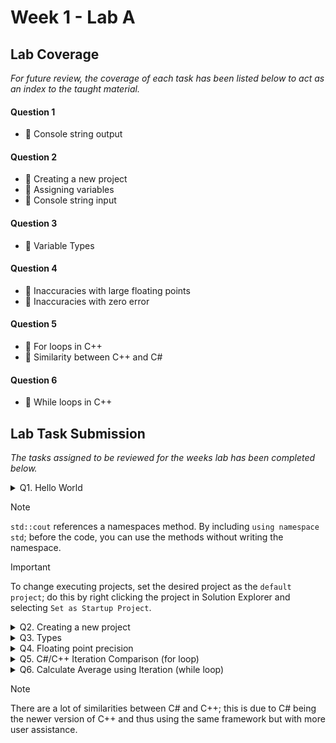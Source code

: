 # Week 1 - Lab A

## Lab Coverage
*For future review, the coverage of each task has been listed below to act as an index to the taught material.*

#### Question 1
- 🤔 Console string output
#### Question 2
- 🤔 Creating a new project
- 🤔 Assigning variables
- 🤔 Console string input
#### Question 3
- 🤔 Variable Types
#### Question 4
- 🤔 Inaccuracies with large floating points
- 🤔 Inaccuracies with zero error
#### Question 5
- 🤔 For loops in C++
- 🤔 Similarity between C++ and C#
#### Question 6
- 🤔 While loops in C++

## Lab Task Submission
*The tasks assigned to be reviewed for the weeks lab has been completed below.*

<details> <!-- Question 1 -->
  <summary> Q1. Hello World </summary>

## Question:
Locate the Solution Explorer within Visual Studio and select the Hello World project. Right click on this project and select Build. This should compile and link the project. Now run the Hello World program.
Change between Debug and Release mode. Compile again and rerun the program.
## Solution:
```c++
#include <iostream>

int main(int argc, char** argv) {
	std::cout << "Hello World" << std::endl;
	return 0;
} 
```
## Test data:
n/a
## Sample output:
n/a
## Reflection:
This is the base getting started script used in programming lessons.
## Metadata:
Hello World
## Further information:
What are purpose are the parameters in main?

> - `int` parameter represents the number of arguments that are passed to the program when it is executed.
> - `char**` parameter is a pointer for an array of character pointers. This can also be given as the array in question with `char* argv[]`.
> The array of strings represents the individual argument inputs when the program is executed.
>
> Dont be confused with console inputs, this is different. These are given **before** the program runs.
</details>

> [!NOTE]
> `std::cout` references a namespaces method. By including `using namespace std`; before the code, you can use the methods without writing the namespace.

> [!IMPORTANT]
> To change executing projects, set the desired project as the `default project`; do this by right clicking the project in Solution Explorer and selecting `Set as Startup Project`.

<details> <!-- Question 2 -->
  <summary> Q2. Creating a new project </summary>

## Question:
Create a new Empty C++ Console project called Temperature by using the project application wizard. 

This is done by right clicking on the 500083-Lab-A solution in the Solution Explorer Window and selecting Add » New Project. *NB: Be careful to select a C++, Empty Project*


Create a new cpp file within the temperature project by right clicking on the Temperature project in the Solution Explorer Window and select Add » Add New Item.

**Write a program to input a Fahrenheit measurement, convert it and output a Celsius value. The conversion formula is**
```c++
celsius = 5/9 * (fahrenheit-32)
```
NB: You may want to select the Temperature project as the default project; to do this right click on the Temperature project and select:

`Set as Startup Project`.

## Solution:
```c++
int main(int argc, char** argv) 
{
	float fahrenheit;
	cout << "Enter a Farenheit Temperature: ";
	cin >> fahrenheit;
	float celsius = 5.0 / 9 * (fahrenheit - 32);
	cout << "In Celcius, the temperature is: " << celsius << std::endl;
	return 0;
}
```
## Test data:
|Identifier|Fahrenheit Temp|Celcius Temp|
|--|--|--|
boiling point of water	|212 F	|100 C
body temperature	|98.6 F	|37 C
cool room temperature	|68 F	|20 C
freezing point of water	|32 F	|0 C

## Sample output:
![image](https://github.com/TheOtherRealMesteven/Lab-Book/assets/115008465/a08a8498-2a55-4d87-8b69-769ab39b76c6)


## Reflection:
|Input Value|Expected Value|Actual Value|Acceptable|
|--|--|--|--|
212|100|100|✔
98.6|37|37|✔
68|20|20|✔
32|0|0|✔

The program works as intended.

> I have learnt how to write C++ console inputs and outputs.

## Metadata:
Fahrenheit temperature to Celcius temperature converter.

## Further information:
Also what happens if you dividing two integers?
> If you divide two integers then the result value will be an integer regardless of if it has a decimal value attached. However, by making the return value a float or including a float in the process, it will keep the decimal value.

</details>
<details> <!-- Question 3 -->
  <summary> Q3. Types </summary>

## Question:
Using the “Hello World” program as a starting point, write a program that prints out the size in bytes of each of the fundamental data types in C++.
Hint: Make use of the `sizeof()` operator, that returns the size of any data type.
Remember to include both the signed and unsigned versions of each data type.

## Solution:
```c++
#include <iostream>
using namespace std;

int main (int argc, char **argv) {
	
	cout << "Integer Values" << endl;
	cout << "Integer: " << sizeof(int) << "\tUnsigned ver : " << sizeof(unsigned int) << endl;
	cout << "Short: " << sizeof(short) << "\tUnsigned ver: " << sizeof(unsigned short) << endl;
	cout << "Long: " << sizeof(long) << "\tUnsigned ver: " << sizeof(unsigned long) << endl;
	cout << "Long Long: " << sizeof(long long) << "\tUnsigned ver: " << sizeof(unsigned long long) << endl;
	cout << endl; cout << endl;

	cout << "Float Values" << endl;
	cout << "Float: " << sizeof(float) << endl;
	cout << "Double: " << sizeof(double) << endl;
	cout << "Long Double: " << sizeof(long double) << endl;
	cout << endl; cout << endl;

	cout << "Char Values" << endl;
	cout << "Char: " << sizeof(char) << endl;
	cout << "Signed Char: " << sizeof(signed char) << "\tUnsigned Char: " << sizeof(unsigned char) << endl;
	cout << "wchar_t: " << sizeof(wchar_t) << endl;
	cout << "Char16_t: " << sizeof(char16_t) << "\tChar32_t: " << sizeof(char32_t) << endl;
	cout << endl; cout << endl;

	cout << "Other Values" << endl;
	cout << "Bool: " << sizeof(bool) << endl;

	return 0;
}
```
## Test data:
n/a
## Sample output:
![image](https://github.com/TheOtherRealMesteven/Lab-Book/assets/115008465/41467ac2-633a-49eb-a702-250060d415df)

## Reflection:
> Unsigned variants of values have the same length as their signed counterparts. Which makes sense due to the premise of signed values not increasing the range of values.
## Metadata:
Character type sizing display.
## Further information:
Char_t is used to represent extended character sets such as unicode characters as they need more than a single byte.

</details>
<details> <!-- Question 4 -->
  <summary> Q4. Floating point precision </summary>

## Task A:
In the lectures we discussed the precision of floating point numbers within C++, and how due to this precision the equality operator was unreliable.
### Question
Write a simple program that includes the lines:
```c++
double x = 10.0;
double y = 10.0;
if (x == y)
      cout << “X and Y are identical” << endl;
```
### Solution
```c++
int main(int argn, char* argv[])
{
    double x = 10.0;
    double y = 10.0;
    if (x == y)
        cout << "X and Y are identical" << endl;
}
```
### Output
Did the program execute as expected?

![image](https://github.com/TheOtherRealMesteven/Lab-Book/assets/115008465/84489c45-b896-47fd-bce1-fa166b3c17f4)

The program executed as expected.


## Task B:
### Question
Now try `y = 20.0 / 2.0` and execute the program again.
### Solution
```c++
int main(int argn, char* argv[])
{
    double x = 10.0;
    double y = 20.0 / 2.0;
    if (x == y)
        cout << "X and Y are identical" << endl;
}
```
### Output
Did the program execute as expected?

![image](https://github.com/TheOtherRealMesteven/Lab-Book/assets/115008465/84489c45-b896-47fd-bce1-fa166b3c17f4)

The program executed as expected.
## Task C:
### Question
Then try a more complex calculation for y e.g.
```c++
const double x = 100000.123456789;
const double a = 200000.123456789;
double y = (x + a) / x;
double z = 1.0 + (a / x);
if (y == z) 
   cout << “y and z are identical” << endl;
```
### Solution
```c++
int main(int argn, char* argv[])
{
    const double x = 100000.123456789;
    const double a = 200000.123456789;
    double y = (x + a) / x;
    double z = 1.0 + (a / x);
    if (y == z)
        cout << "y and z are identical" << endl;
}
```
### Output
y = 3

z = 3


![image](https://github.com/TheOtherRealMesteven/Lab-Book/assets/115008465/91f6df06-a495-41c1-8ef5-bb551334c2e7)

The program did not perform as expected.
## Task D:
### Question
Now try different values for x and a

Printing out the values of x, y and z, may be useful in helping you form an opinion of what is happening.
### Solution
```c++
int main(int argn, char* argv[])
{
    const double x = 101600.545458874;
    const double a = 201600.545458874;
    double y = (x + a) / x;
    double z = 1.0 + (a / x);
    if (y == z)
        cout << "y and z are identical" << endl;
}
```
### Output
y = 2.98425

z = 2.98425


![image](https://github.com/TheOtherRealMesteven/Lab-Book/assets/115008465/76851903-e1ce-4c37-a659-0ba18c7d06ed)

The program did perform as expected.
## Task E:
### Question
Once you’re confident you understand the logic, investigate:
```c++
double z = x / y;
```
How small does y have to be before you get a “divide by zero” error? Does the value of x affect the result?
### Solution
The value of x does not affect the result in this scenario as dividing by zero is based on the denominator rather than the numerator.
The value of y needs to be near the value of zero to divide by zero. I am uncertain of the specific value required.

</details>
<details> <!-- Question 5 -->
  <summary> Q5. C#/C++ Iteration Comparison (for loop) </summary>

## Question:
In the lectures we have looked at constructs and iterators. Below is some C# code that calculates the factorial of a number 

(see https://www.mathsisfun.com/numbers/factorial.html for details of a factorial).
```c++
static void Main(string[] args)
{
   int factorialNumber = 5;
   int factorialTotal = 1;

   for(int n = 2; n <= factorialNumber; ++n)
   {
      factorialTotal *= n;
   }

   System.Console.WriteLine(factorialTotal);
}
```
Port the above C# code in to C++ using the provided Main.cpp file.

[LAB BOOK - Add your C++ code to your lab book. Then reflect on what you have to change (or not change) from C# to C++ in terms of the iteration]

## Solution:
```c++
int main(int argn, char* argv[])
{
    int factorialNumber = 5;
    int factorialTotal = 1;
    for (int n = 2; n <= factorialNumber; n++) {
        factorialTotal *= n;
    }
    cout << factorialTotal << endl;
}
```
## Test data:
n/a
## Sample output:
120
## Reflection:
The code used in the factorial calculator is identical to the C# code, aside from the console output code and the method structure.
- Rather than having an array input for the methods arguments, it has the size and array input. This is likely due to there being less compiler safe guards to prevent errors.
- And the console output method differs from C# as the values must be inserted akin to commands rather than passed through as just a value.

> I have learnt how to write for loops and how similar they are to C#.
## Metadata:
Factorial Calculator.

</details>
<details> <!-- Question 6 -->
  <summary> Q6. Calculate Average using Iteration (while loop) </summary>

## Question:
Using a while loop (or do-while loop), calculate the average value of values provided by the user from the console (cin). 

You should calculate the average after the user either enters a negative number or the user enters a non-number value (e.g. a letter).

The following C++ code will get an int value from the user.
```c++
cout << "Please enter an int value, then press Enter" << endl;
int n = 0;
cin >> n;
```
[LAB BOOK - Add your C++ code to your lab book. Then reflect on what you have learnt]

## Solution:
```c++
 int main(int argn, char* argv[])
{
    int count = 0;
    double sum = 0.0;
    double _;
    
    cout << "Enter values to calculate their average. Enter a negative/nun-numerical value to finish inputting:" << endl;
    while (cin >> _ && _ > 0) {
        sum += _;
        count++;
    }
    if (count == 0) cout << "No values entered.";
    else cout << "Average: " << sum / count << endl;
}
```
## Test data:
5 8 12 3 -1

Expected Average: 7
## Sample output:
![image](https://github.com/TheOtherRealMesteven/Lab-Book/assets/115008465/b588485b-cfeb-4c93-9854-61333d4a784a)

## Reflection:
The average calculated was accurate to the expected average so the code worked successfully.

> I have learnt how to check if a value is an integer with C++.
> I have learnt how to write while loops and how similar they are to C#.

## Metadata:
Mean average value calculator.
</details>

> [!NOTE]
> There are a lot of similarities between C# and C++; this is due to C# being the newer version of C++ and thus using the same framework but with more user assistance.
